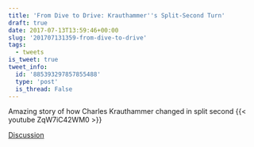 ```yaml
---
title: 'From Dive to Drive: Krauthammer''s Split-Second Turn'
draft: true
date: 2017-07-13T13:59:46+00:00
slug: '201707131359-from-dive-to-drive'
tags:
  - tweets
is_tweet: true
tweet_info:
  id: '885393297857855488'
  type: 'post'
  is_thread: False
---
```




Amazing story of how Charles Krauthammer changed in split second {{< youtube ZqW7iC42WM0 >}}

[Discussion](https://x.com/sytelus/status/885393297857855488)
